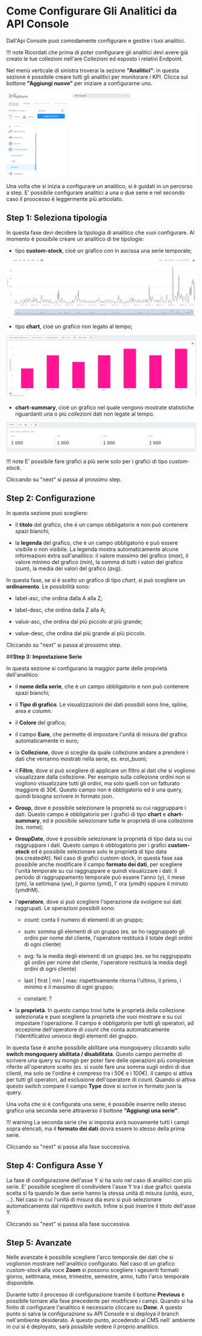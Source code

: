 # Come Configurare Gli Analitici da API Console

Dall'Api Console puoi comodamente configurare e gestire i tuoi analitici.

!!! note
    Ricordati che prima di poter configurare gli analitici devi avere già creato le tue collezioni nell'are Collezioni ed esposto i relativi Endpoint.

Nel menù verticale di sinistra troverai la sezione **"Analitici"**: in questa sezione è possibile creare tutti gli analitici per monitorare i KPI. Clicca sul bottone **"Aggiungi nuovo"** per iniziare a configurarne uno.

![](img/add_new.png)


Una volta che si inizia a configurare un analitico, si è guidati in un percorso a step. E' possibile configurare analitici a una o due serie e nel secondo caso il proocesso è leggermente più articolato.

## **Step 1: Seleziona tipologia**

In questa fase devi decidere la tipologia di analitico che vuoi configurare. Al momento è possibile creare un analitico di tre tipologie:

* tipo **custom-stock**, cioè un grafico con in ascissa una serie temporale;


![](img/stock.png)

* tipo **chart**, cioè un grafico non legato al tempo;


![](img/chart.png)

* **chart-summary**, cioè un grafico nel quale vengono mostrate statistiche riguardanti una o più collezioni dati non legate al tempo.


![](img/chart-summary.PNG)

!!! note
    E' possibile fare grafici a più serie solo per i grafici di tipo *custom-stock*.


Cliccando su "next" si passa al prossimo step.


## **Step 2: Configurazione**

In questa sezione puoi scegliere:

* il **titolo** del grafico, che è un campo obbligatorio e non può contenere spazi bianchi;

* la **legenda** del grafico, che è un campo obbligatorio e può essere visibile o non visibile. La legenda mostra automaticamente alcune informazioni extra sull'analitico: il valore massimo del grafico (*max*), il valore minimo del grafico (*min*), la somma di tutti i valori del grafico (*sum*), la media dei valori del grafico (*avg*).

In questa fase, se si è scelto un grafico di tipo *chart*, si può scegliere un **ordinamento**. Le possibilità sono:

* label-asc, che ordina dalla A alla Z;

* label-desc, che ordina dalla Z alla A;

* value-asc, che ordina dal più piccolo al più grande;

* value-desc, che ordina dal più grande al più piccolo.


Cliccando su "next" si passa al prossimo step.

##**Step 3: Impostazione Serie**

In questa sezione si configurano la maggior parte delle proprietà dell'analitico:

* il **nome della serie**, che è un campo obbligatorio e non può contenere spazi bianchi;

* il **Tipo di grafico**. Le visualizzazioni dei dati possibili sono line, spline, area e column.

* il **Colore** del grafico;

* il campo **Euro**, che permette di impostare l'unità di misura del grafico automaticamente in euro;

*  la **Collezione**, dove si sceglie da quale collezione andare a prendere i dati che verranno mostrati nella serie, es. eroi_buoni;

* il **Filtro**, dove si può scegliere di applicare un filtro ai dati che si vogliono visualizzare dalla collezione. Per esempio sulla collezione ordini non si vogliono visualizzare tutti gli ordini, ma solo quelli con un fatturato maggiore di 30€. Questo campo non è obbligatorio ed è una query, quindi bisogna scrivere in formato json.

* **Group**, dove è possibile selezionare la proprietà su cui raggruppare i dati. Questo campo è obbligatorio per i grafici di tipo **chart** e **chart-summary**, ed è possibile selezionare tutte le proprietà di una collezione (es. nome);

* **GroupDate**,  dove è possibile selezionare la proprietà di tipo data su cui raggruppare i dati. Questo campo è obblogatorio per i grafici **custom-stock** ed è possibile selezionare solo le proprietà di tipo data (es.createdAt). Nel caso di grafici custom-stock, in questa fase saà possibile anche modificare il campo **formato dei dati**, per scegliere l'unità temporale su cui raggruppare e quindi visualizzare i dati. Il periodo di raggruppamento temporale può essere l'anno (y), il mese (ym), la settimana (yw), il giorno (ymd), l' ora (ymdh) oppure il minuto (ymdhM).

* l'**operatore**, dove si può scegliere l'operazione da svolgere sui dati raggrupati. Le operazioni possibili sono:


    * count: conta il numero di elementi di un gruppo;


    * sum: somma gli elementi di un gruppo (es. se ho raggruppato gli ordini per nome del cliente, l'operatore restituirà il totale degli ordini di ogni cliente)


    * avg: fa la media degli elementi di un gruppo (es. se ho raggruppato gli ordini per nome del cliente, l'operatore restituirà la media degli ordini di ogni cliente)


    * last | first | min | max: rispettivamente ritorna l'ultimo, il primo, i minimo e il massimo di ogni gruppo;


    * constant: ?


* la **proprietà**. In questo campo trovi tutte le proprietà della collezione selezionata e puoi scegliere la proprietà che vuoi mostrare e su cui impostare l'operazione. Il campo è obbligatorio per tutti gli operatori, ad eccezione dell'operatore di *count* che conta automaticamente l'identificativo univoco degli elementi del gruppo.


In questa fase è anche possibile abilitare una mongoquery cliccando sullo **switch mongoquery abilitata / disabilitata**. Questo campo permette di scrivere una query su mongo per poter fare delle operazioni più complesse riferite all'operatore scelto (es. si vuole fare una somma sugli ordini di due clienti, ma solo se l'ordine è compreso tra i 50€ e i 100€). Il campo si attiva per tutti gli operatori, ad esclusione dell'operatore di count. Quando si attiva questo switch compare il campo **Type** dove si scrive in formato json la query.


Una volta che si è configurata una serie, è possibile inserire nello stesso grafico una seconda serie attraverso il bottone **"Aggiungi una serie"**.

!!! warning
    La seconda serie che si imposta avrà nuovamente tutti i campi sopra elencati, ma il **formato dei dati** dovrà essere lo stesso della prima serie.



Cliccando su "next" si passa alla fase successiva.

## **Step 4: Configura Asse Y**

La fase di configurazione dell'asse Y si ha solo nel caso di analitici con più serie. E' possibile scegliere di condividere l'asse Y tra i due grafici: questa scelta si fa quando le due serie hanno la stessa unità di misura (unità, euro, ...). Nel caso in cui l'unità di misura dia euro si può selezionare automaticamente dal rispettivo switch. Infine si può inserire il titolo dell'asse Y.  

Cliccando su "next" si passa alla fase successiva.

## **Step 5: Avanzate**

Nelle avanzate è possibile scegliere l'arco temporale dei dati che si voglionon mostrare nell'analitico configurato. Nel caso di un grafico *custom-stock* alla voce **Zoom** si possono scegliere i sgeuenti formati: giorno, settimana, mese, trimestre, semestre, anno, tutto l'arco temporale disponibile.


Durante tutto il processo di configurazione tramite il bottone **Previous** è possibile tornare alla fase precedente per modificare i campi. Quando si ha finito di configurare l'analitico è necessario cliccare su **Done**. A questo punto si salva la configurazione su API Console e si deploya il branch nell'ambiente desiderato. A questo punto, accedendo al CMS nell' ambiente in cui si è deployato, sarà possibile vedere il proprio analitico.
